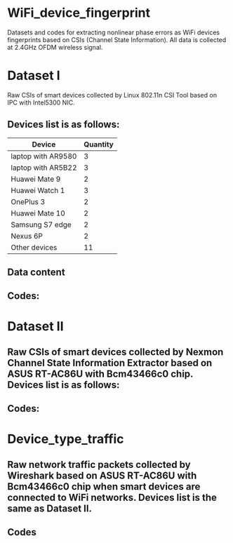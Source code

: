 # WiFi_device_fingerprint
Datasets and codes for extracting nonlinear phase errors as WiFi devices fingerprints based on CSIs (Channel State Information). All data is collected at 2.4GHz OFDM wireless signal.

Dataset I
===
Raw CSIs of smart devices collected by Linux 802.11n CSI Tool based on IPC with Intel5300 NIC.

Devices list is as follows: 
---
|        Device      |Quantity|
|--------------------|--------|
| laptop with AR9580 |   3    |
| laptop with AR5B22 |   3    |
|   Huawei Mate 9    |   2    |
|   Huawei Watch 1   |   3    |
|     OnePlus 3      |   2    |
|   Huawei Mate 10   |   2    |
|   Samsung S7 edge  |   2    |
|      Nexus 6P      |   2    |
|    Other devices   |   11   |

Data content
---

Codes:
---


Dataset II
===
Raw CSIs of smart devices collected by Nexmon Channel State Information Extractor based on ASUS RT-AC86U with Bcm43466c0 chip.
Devices list is as follows: 
---

Codes:
---


Device_type_traffic
===
Raw network traffic packets collected by Wireshark based on ASUS RT-AC86U with Bcm43466c0 chip when smart devices are connected to WiFi networks.
Devices list is the same as Dataset II.
---

Codes
---


